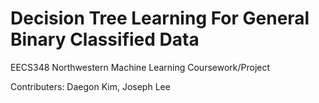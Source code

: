 # Decision Tree Learning For General Binary Classified Data
EECS348 Northwestern
Machine Learning Coursework/Project

Contributers:  Daegon Kim, Joseph Lee

